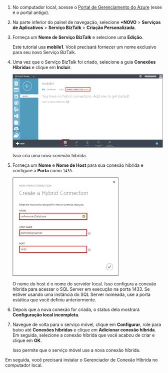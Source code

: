 
1. No computador local, acesse o [Portal de Gerenciamento do Azure](http://manager.windowsazure.com) (esse é o portal antigo).

2. Na parte inferior do painel de navegação, selecione **+NOVO** > **Serviços de Aplicativos** > **Serviço BizTalk** > **Criação Personalizada**.

3. Forneça um **Nome de Serviço BizTalk** e selecione uma **Edição**.

	Este tutorial usa **mobile1**. Você precisará fornecer um nome exclusivo para seu novo Serviço BizTalk.

4. Uma vez que o Serviço BizTalk foi criado, selecione a guia **Conexões Híbridas** e clique em **Incluir**.

	![Incluir Conexão Híbrida](./media/hybrid-connections-create-new/3.png)

	Isso cria uma nova conexão híbrida.

5. Forneça um **Nome** e **Nome de Host** para sua conexão híbrida e configure a **Porta** como `1433`.
  
	![Configurar a Conexão Híbrida](./media/hybrid-connections-create-new/4.png)

	O nome do host é o nome do servidor local. Isso configura a conexão híbrida para acessar o SQL Server em execução na porta 1433. Se estiver usando uma instância do SQL Server nomeada, use a porta estática que você definiu anteriormente.

6. Depois que a nova conexão for criada, o status dela mostrará **Configuração local incompleta**.

7. Navegue de volta para o serviço móvel, clique em **Configurar**, role para baixo até **Conexões híbridas** e clique em **Adicionar conexão híbrida**. Em seguida, selecione a conexão híbrida que você acabou de criar e clique em **OK**.

    Isso permite que o serviço móvel use a nova conexão híbrida.

Em seguida, você precisará instalar o Gerenciador de Conexão Híbrida no computador local.

<!---HONumber=62-->